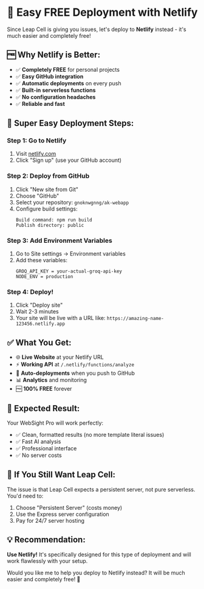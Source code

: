 # 🚀 Easy FREE Deployment with Netlify

Since Leap Cell is giving you issues, let's deploy to **Netlify** instead - it's much easier and completely free!

## 🆓 **Why Netlify is Better:**

- ✅ **Completely FREE** for personal projects
- ✅ **Easy GitHub integration** 
- ✅ **Automatic deployments** on every push
- ✅ **Built-in serverless functions**
- ✅ **No configuration headaches**
- ✅ **Reliable and fast**

## 🚀 **Super Easy Deployment Steps:**

### **Step 1: Go to Netlify**
1. Visit [netlify.com](https://netlify.com)
2. Click "Sign up" (use your GitHub account)

### **Step 2: Deploy from GitHub**
1. Click "New site from Git"
2. Choose "GitHub"
3. Select your repository: `gnoknwgnng/ak-webapp`
4. Configure build settings:
   ```
   Build command: npm run build
   Publish directory: public
   ```

### **Step 3: Add Environment Variables**
1. Go to Site settings → Environment variables
2. Add these variables:
   ```
   GROQ_API_KEY = your-actual-groq-api-key
   NODE_ENV = production
   ```

### **Step 4: Deploy!**
1. Click "Deploy site"
2. Wait 2-3 minutes
3. Your site will be live with a URL like: `https://amazing-name-123456.netlify.app`

## ✅ **What You Get:**

- 🌐 **Live Website** at your Netlify URL
- ⚡ **Working API** at `/.netlify/functions/analyze`
- 🔄 **Auto-deployments** when you push to GitHub
- 📊 **Analytics** and monitoring
- 🆓 **100% FREE** forever

## 🎯 **Expected Result:**

Your WebSight Pro will work perfectly:
- ✅ Clean, formatted results (no more template literal issues)
- ✅ Fast AI analysis
- ✅ Professional interface
- ✅ No server costs

## 🔧 **If You Still Want Leap Cell:**

The issue is that Leap Cell expects a persistent server, not pure serverless. You'd need to:
1. Choose "Persistent Server" (costs money)
2. Use the Express server configuration
3. Pay for 24/7 server hosting

## 💡 **Recommendation:**

**Use Netlify!** It's specifically designed for this type of deployment and will work flawlessly with your setup.

Would you like me to help you deploy to Netlify instead? It will be much easier and completely free! 🚀